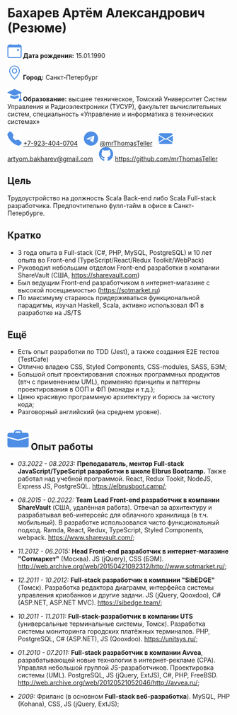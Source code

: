 # Бахарев Артём Александрович (Резюме)

**![icon](images/calendar-event.svg) Дата рождения:** 15.01.1990

**![icon](images/geo-alt.svg) Город:** Санкт-Петербург

**![icon](images/mortarboard-fill.svg) Образование:** высшее техническое, Томский Университет Систем Управления и Радиоэлектроники (ТУСУР), факультет вычислительных систем, специальность «Управление и информатика в технических системах»

![Телефон:](images/telephone.svg) <a href="tel:+79234040704">+7-923-404-0704</a>&emsp;![Telegram:](images/telegram.svg) <a href="https://t.me/mrthomasteller">@mrThomasTeller</a>&emsp;![email:](images/email.svg) artyom.bakharev@gmail.com&emsp;![GitHub:](images/github.svg) https://github.com/mrThomasTeller

## Цель

Трудоустройство на должность Scala Back-end либо Scala Full-stack разработчика. Предпочтительно фулл-тайм в офисе в Санкт-Петербурге.

## Кратко

- 3 года опыта в Full-stack (C#, PHP, MySQL, PostgreSQL) и 10 лет опыта во Front-end (TypeScript/React/Redux Toolkit/WebPack)
- Руководил небольшим отделом Front-end разработки в компании ShareVault (США, https://sharevault.com)
- Был ведущим Front-end разработчиком в интернет-магазине с высокой посещаемостью (https://sotmarket.ru)
- По максимуму стараюсь придерживаться функциональной парадигмы, изучал Haskell, Scala, активно использовал ФП в разработке на JS/TS

## Ещё

- Есть опыт разработки по TDD (Jest), а также создания E2E тестов (TestCafe)
- Отлично владею CSS, Styled Components, CSS-modules, SASS, БЭМ;
- Большой опыт проектирования сложных программных продуктов (втч с применением UML), применяю принципы и паттерны проектирования в ООП и ФП (монады и т.д.);
- Ценю красивую программную архитектуру и борюсь за чистоту кода;
- Разговорный английский (на среднем уровне).

## ![icon](images/briefcase-fill.svg) Опыт работы

- _03.2022 - 08.2023:_ **Преподаватель, ментор Full-stack JavaScript/TypeScript разработки в школе Elbrus Bootcamp.** Также работал над учебной программой. React, Redux Tookit, NodeJS, Express JS, PostgreSQL. https://elbrusboot.camp/;

- _08.2015 - 02.2022:_ **Team Lead Front-end разработчик в компании ShareVault** (США, удалённая работа). Отвечал за архитектуру и разрабатывал веб-интерсейс для облачного хранилища (в т.ч. мобильный). В разработке использовался чисто функциональный подход. Ramda, React, Redux, TypeScript, Styled Components, webpack. https://www.sharevault.com/;

- _11.2012 - 06.2015:_ **Head Front-end разработчик в интернет-магазине "Сотмаркет"** (Москва). JS (jQuery), CSS (БЭМ). http://web.archive.org/web/20150421092312/http://www.sotmarket.ru/;

- _12.2011 - 10.2012:_ **Full-stack разработчик в компании "SibEDGE"** (Томск). Разработка редактора диаграмм, интерфейса системы управления криобанков и другие задачи. JS (jQuery, Qooxdoo), C# (ASP.NET, ASP.NET MVC). https://sibedge.team/;

- _10.2011 - 11.2011:_ **Full-stack-разработчик в компании UTS** (универсальные терминальные системы, Томск). Разработка системы мониторинга городских платёжных терминалов. PHP, PostgreSQL, C# (ASP.NET), JS (Qooxdoo). https://unitsys.ru/;

- _01.2010 - 07.2011:_ **Full-stack разработчик в компании Avvea**, разрабатывающей новые технологии в интернет-рекламе (CPA). Управлял небольшой группой JS-разработчиков. Проектировка системы (UML). PostgreSQL, JS (jQuery, ExtJS), C#, PHP, FreeBSD. http://web.archive.org/web/20120521052046/http://avvea.ru/;

- _2009:_ Фриланс (в основном **Full-stack веб-разработка**). MySQL, PHP (Kohana), CSS, JS (jQuery, ExtJS);
